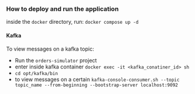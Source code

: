 ### How to deploy and run the application

inside the `docker` directory, run:
`docker compose up -d`

#### Kafka
To view messages on a kafka topic:
- Run the `orders-simulator` project
- enter inside kafka container `docker exec -it <kafka_conatiner_id> sh`
- `cd opt/kafka/bin`
- to view messages on a certain `kafka-console-consumer.sh --topic topic_name --from-beginning --bootstrap-server localhost:9092`